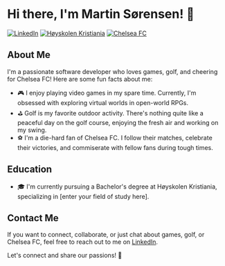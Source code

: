 # Hi there, I'm Martin Sørensen! 👋

[![LinkedIn](https://img.shields.io/badge/LinkedIn-martinsorensen-blue?style=flat&logo=linkedin)](https://www.linkedin.com/in/martin-s%C3%B8rensen-34668827a/)
[![Høyskolen Kristiania](https://img.shields.io/badge/Studying-Bachelor%20at%20H%C3%B8yskolen%20Kristiania-red)](https://www.hioa.no/)
[![Chelsea FC](https://img.shields.io/badge/Favorite%20Football%20Club-Chelsea%20FC-blue)](https://www.chelseafc.com/)

## About Me

I'm a passionate software developer who loves games, golf, and cheering for Chelsea FC! Here are some fun facts about me:

- 🎮 I enjoy playing video games in my spare time. Currently, I'm obsessed with exploring virtual worlds in open-world RPGs.
- ⛳️ Golf is my favorite outdoor activity. There's nothing quite like a peaceful day on the golf course, enjoying the fresh air and working on my swing.
- ⚽️ I'm a die-hard fan of Chelsea FC. I follow their matches, celebrate their victories, and commiserate with fellow fans during tough times.

## Education

- 🎓 I'm currently pursuing a Bachelor's degree at Høyskolen Kristiania, specializing in [enter your field of study here].

## Contact Me

If you want to connect, collaborate, or just chat about games, golf, or Chelsea FC, feel free to reach out to me on [LinkedIn](https://www.linkedin.com/in/martinsorensen).

Let's connect and share our passions! 🚀

<!--
**SorensenMartin/SorensenMartin** is a ✨ _special_ ✨ repository because its `README.md` (this file) appears on your GitHub profile.

Here are some ideas to get you started:

- 🔭 I’m currently working on ...
- 🌱 I’m currently learning ...
- 👯 I’m looking to collaborate on ...
- 🤔 I’m looking for help with ...
- 💬 Ask me about ...
- 📫 How to reach me: ...
- 😄 Pronouns: ...
- ⚡ Fun fact: ...
-->
